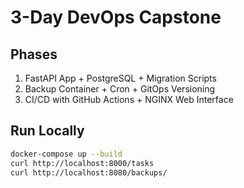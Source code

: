 # 3-Day DevOps Capstone

## Phases
1. FastAPI App + PostgreSQL + Migration Scripts
2. Backup Container + Cron + GitOps Versioning
3. CI/CD with GitHub Actions + NGINX Web Interface

## Run Locally
```bash
docker-compose up --build
curl http://localhost:8000/tasks
curl http://localhost:8080/backups/
